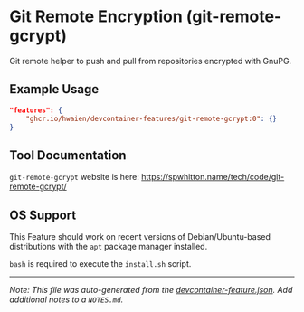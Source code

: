 # Git Remote Encryption (git-remote-gcrypt)

Git remote helper to push and pull from repositories encrypted with GnuPG.

## Example Usage

```json
"features": {
    "ghcr.io/hwaien/devcontainer-features/git-remote-gcrypt:0": {}
}
```

## Tool Documentation

`git-remote-gcrypt` website is here: https://spwhitton.name/tech/code/git-remote-gcrypt/

## OS Support

This Feature should work on recent versions of Debian/Ubuntu-based distributions with the `apt` package manager installed.

`bash` is required to execute the `install.sh` script.

---

_Note: This file was auto-generated from the [devcontainer-feature.json](https://github.com/hwaien/devcontainer-features/blob/main/src/git-remote-gcrypt/devcontainer-feature.json). Add additional notes to a `NOTES.md`._
